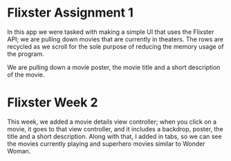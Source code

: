#  Flixster Assignment 1
In this app we were tasked with making a simple UI that uses the Flixster API; we are pulling down movies that are currently in theaters. The rows are recycled as we scroll for the sole purpose of reducing the memory usage of the program.

We are pulling down a movie poster, the movie title and a short description of the movie.

# Flixster Week 2
This week, we added a movie details view controller; when you click on a movie, it goes to that view controller, and it includes a backdrop, poster, the title and a short description. Along with that, I added in tabs, so we can see the movies currently playing and superhero movies similar to Wonder Woman.
